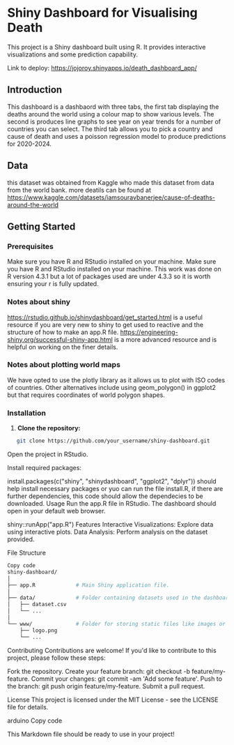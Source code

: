 # Shiny Dashboard for Visualising Death

This project is a Shiny dashboard built using R. It provides interactive visualizations and some prediction capability.

Link to deploy: https://jojoroy.shinyapps.io/death_dashboard_app/

## Introduction 
This dashboard is a dashbaord with three tabs, the first tab displaying the deaths around the world using a colour map to show various levels. The second is produces line graphs to see year on year trends for a number of countries you can select. The third tab allows you to pick a country and cause of death and uses a poisson regression model to produce predictions for 2020-2024.

## Data
this dataset was obtained from Kaggle who made this dataset from data from the world bank. more deatils can be found at https://www.kaggle.com/datasets/iamsouravbanerjee/cause-of-deaths-around-the-world


## Getting Started

### Prerequisites

Make sure you have R and RStudio installed on your machine. Make sure you have R and RStudio installed on your machine. This work was done on R version 4.3.1 but a lot of packages used are under 4.3.3 so it is worth ensuring your r is fully updated.

### Notes about shiny
https://rstudio.github.io/shinydashboard/get_started.html is a useful resource if you are very new to shiny to get used to reactive and the structure of how to make an app.R file.
https://engineering-shiny.org/successful-shiny-app.html is a more advanced resource and is helpful on working on the finer details.

### Notes about plotting world maps
We have opted to use the plotly library as it allows us to plot with ISO codes of countries. Other alternatives include using geom_polygon() in ggplot2 but that requires coordinates of world polygon shapes.

### Installation

1. **Clone the repository:**

```bash
   git clone https://github.com/your_username/shiny-dashboard.git
```

Open the project in RStudio.

Install required packages:

install.packages(c("shiny", "shinydashboard", "ggplot2", "dplyr")) should help install necessary packages or yuo can run the file install.R, if there are further dependencies, this code should allow the dependecies to be downloaded.
Usage
Run the app.R file in RStudio. The dashboard should open in your default web browser.



shiny::runApp("app.R")
Features
Interactive Visualizations: Explore data using interactive plots.
Data Analysis: Perform analysis on the dataset provided.

File Structure
```bash
Copy code
shiny-dashboard/
│
├── app.R             # Main Shiny application file.
│
├── data/             # Folder containing datasets used in the dashboard.
│   ├── dataset.csv
│   └── ...
│
└── www/              # Folder for storing static files like images or CSS stylesheets.
    ├── logo.png
    └── ...
```
Contributing
Contributions are welcome! If you'd like to contribute to this project, please follow these steps:

Fork the repository.
Create your feature branch: git checkout -b feature/my-feature.
Commit your changes: git commit -am 'Add some feature'.
Push to the branch: git push origin feature/my-feature.
Submit a pull request.



License
This project is licensed under the MIT License - see the LICENSE file for details.

arduino
Copy code

This Markdown file should be ready to use in your project!





